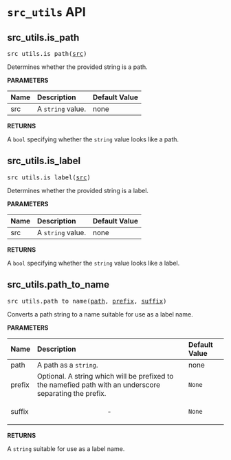 <!-- Generated with Stardoc, Do Not Edit! -->
# `src_utils` API


<a id="#src_utils.is_path"></a>

## src_utils.is_path

<pre>
src_utils.is_path(<a href="#src_utils.is_path-src">src</a>)
</pre>

Determines whether the provided string is a path.

**PARAMETERS**


| Name  | Description | Default Value |
| :------------- | :------------- | :------------- |
| <a id="src_utils.is_path-src"></a>src |  A <code>string</code> value.   |  none |

**RETURNS**

A `bool` specifying whether the `string` value looks like a path.


<a id="#src_utils.is_label"></a>

## src_utils.is_label

<pre>
src_utils.is_label(<a href="#src_utils.is_label-src">src</a>)
</pre>

Determines whether the provided string is a label.

**PARAMETERS**


| Name  | Description | Default Value |
| :------------- | :------------- | :------------- |
| <a id="src_utils.is_label-src"></a>src |  A <code>string</code> value.   |  none |

**RETURNS**

A `bool` specifying whether the `string` value looks like a label.


<a id="#src_utils.path_to_name"></a>

## src_utils.path_to_name

<pre>
src_utils.path_to_name(<a href="#src_utils.path_to_name-path">path</a>, <a href="#src_utils.path_to_name-prefix">prefix</a>, <a href="#src_utils.path_to_name-suffix">suffix</a>)
</pre>

Converts a path string to a name suitable for use as a label name.

**PARAMETERS**


| Name  | Description | Default Value |
| :------------- | :------------- | :------------- |
| <a id="src_utils.path_to_name-path"></a>path |  A path as a <code>string</code>.   |  none |
| <a id="src_utils.path_to_name-prefix"></a>prefix |  Optional. A string which will be prefixed to the namefied path with an underscore separating the prefix.   |  <code>None</code> |
| <a id="src_utils.path_to_name-suffix"></a>suffix |  <p align="center"> - </p>   |  <code>None</code> |

**RETURNS**

A `string` suitable for use as a label name.


